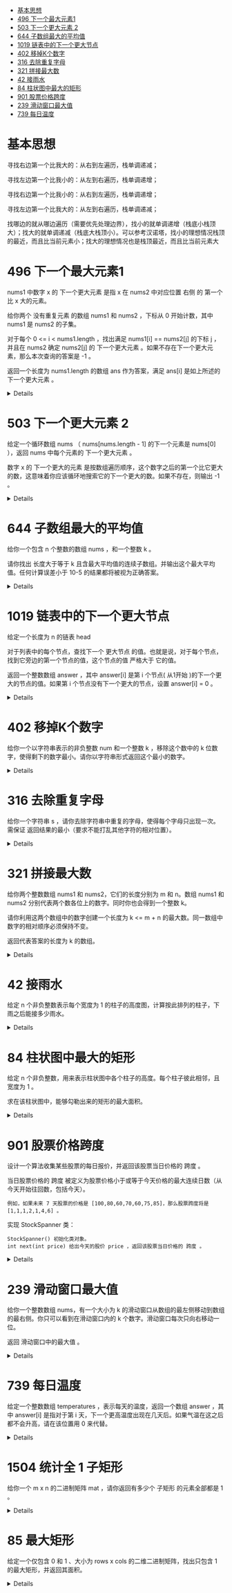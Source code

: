 <!--toc:start-->
- [基本思想](#基本思想)
- [496 下一个最大元素1](#496-下一个最大元素1)
- [503 下一个更大元素 2](#503-下一个更大元素-2)
- [644 子数组最大的平均值](#644-子数组最大的平均值)
- [1019 链表中的下一个更大节点](#1019-链表中的下一个更大节点)
- [402 移掉K个数字](#402-移掉k个数字)
- [316 去除重复字母](#316-去除重复字母)
- [321 拼接最大数](#321-拼接最大数)
- [42 接雨水](#42-接雨水)
- [84 柱状图中最大的矩形](#84-柱状图中最大的矩形)
- [901 股票价格跨度](#901-股票价格跨度)
- [239 滑动窗口最大值](#239-滑动窗口最大值)
- [739 每日温度](#739-每日温度)
<!--toc:end-->

# 基本思想

寻找右边第一个比我大的：从右到左遍历，栈单调递减；

寻找左边第一个比我小的：从左到右遍历，栈单调递增；

寻找右边第一个比我小的：从右到左遍历，栈单调递增；

寻找左边第一个比我大的：从左到右遍历，栈单调递减；

找哪边的就从哪边遍历（需要优先处理边界），找小的就单调递增（栈底小栈顶大）；找大的就单调递减（栈底大栈顶小）。可以参考汉诺塔，找小的理想情况栈顶的最近，而且比当前元素小；找大的理想情况也是栈顶最近，而且比当前元素大

# 496 下一个最大元素1

nums1 中数字 x 的 下一个更大元素 是指 x 在 nums2 中对应位置 右侧 的 第一个 比 x 大的元素。

给你两个 没有重复元素 的数组 nums1 和 nums2 ，下标从 0 开始计数，其中nums1 是 nums2 的子集。

对于每个 0 <= i < nums1.length ，找出满足 nums1[i] == nums2[j] 的下标 j ，并且在 nums2 确定 nums2[j] 的 下一个更大元素 。如果不存在下一个更大元素，那么本次查询的答案是 -1 。

返回一个长度为 nums1.length 的数组 ans 作为答案，满足 ans[i] 是如上所述的 下一个更大元素 。

<details>

```cpp
class Solution {
public:
    vector<int> nextGreaterElement(vector<int>& nums1, vector<int>& nums2) {
        unordered_map<int, int> nums1_to_index;
        for (int i = 0; i < nums1.size(); i++) {
            nums1_to_index[nums1[i]] = i;
        }
        int n = nums1.size();
        vector<int> ans(n, -1);
        stack<int> inc_stack;
        for (auto x : nums2) {
            while (!inc_stack.empty() && inc_stack.top() < x) {
                ans[nums1_to_index[inc_stack.top()]] = x;
                inc_stack.pop();
            }
            if (nums1_to_index.contains(x)) {
                inc_stack.emplace(x);
            }
        }
        return ans;
    }
};
```

</details>

# 503 下一个更大元素 2

给定一个循环数组 nums （ nums[nums.length - 1] 的下一个元素是 nums[0] ），返回 nums 中每个元素的 下一个更大元素 。

数字 x 的 下一个更大的元素 是按数组遍历顺序，这个数字之后的第一个比它更大的数，这意味着你应该循环地搜索它的下一个更大的数。如果不存在，则输出 -1 。

<details>

```cpp
class Solution {
public:
    vector<int> nextGreaterElements(vector<int>& nums) {
        int n=nums.size();
        vector<int> ans(n,-1);
        stack<int> st;
        for(int i=0;i<2*n;i++){
            int x=nums[i%n];
            while(!st.empty()&&x>nums[st.top()]){
                ans[st.top()]=x;
                st.pop();
            }
            if(i<n){
                st.push(i);
            }
        }
        return ans;
    }
};
```

</details>

# 644 子数组最大的平均值

给你一个包含 n 个整数的数组 nums ，和一个整数 k 。

请你找出 长度大于等于 k 且含最大平均值的连续子数组。并输出这个最大平均值。任何计算误差小于 10-5 的结果都将被视为正确答案。

<details>

```cpp
class Solution {
public:
   double findMaxAverage(std::vector<int>& nums, int k) {
        // (count, sum)
        std::deque<std::pair<int, long long>> stack;
        long long st = 0;
        int N = nums.size();
        // Sum first k elements
        for (int i = 0; i < k; ++i) {
            st += nums[i];
        }
        double ans = static_cast<double>(st) / k;
        int ct = k;
        for (int i = 1; i <= N - k; ++i) {
            // Slide the window by adding new element and subtracting old one
            st += nums[i + k - 1];
            ct += 1;
            long long s1 = nums[i - 1];
            int c1 = 1;
            // S0 / C0 >= S1 / C1
            while (!stack.empty() && stack.back().second * c1 >= s1 * stack.back().first) {
                auto [c0, s0] = stack.back();
                stack.pop_back();
                c1 += c0;
                s1 += s0;
            }
            stack.push_back({c1, s1});
            // S0 / C0 <= st / ct
            while (!stack.empty() && stack.front().second * ct <= st * stack.front().first) {
                auto [c0, s0] = stack.front();
                stack.pop_front();
                ct -= c0;
                st -= s0;
            }
            ans = std::max(ans, static_cast<double>(st) / ct);
        }
        return ans;
    }
};
```

</details>

# 1019 链表中的下一个更大节点

给定一个长度为 n 的链表 head

对于列表中的每个节点，查找下一个 更大节点 的值。也就是说，对于每个节点，找到它旁边的第一个节点的值，这个节点的值 严格大于 它的值。

返回一个整数数组 answer ，其中 answer[i] 是第 i 个节点( 从1开始 )的下一个更大的节点的值。如果第 i 个节点没有下一个更大的节点，设置 answer[i] = 0 。

<details>

```cpp
class Solution {
public:
    vector<int> nextLargerNodes(ListNode* head) {
        auto reverse=[&](ListNode *node){
            ListNode *prev=nullptr;
            auto cur=node;
            while(cur){
                auto nxt=cur->next;
                cur->next=prev;
                prev=cur;
                cur=nxt;
            }
            return prev;
        };
        auto rev=reverse(head);
        vector<int> ans;
        stack<int> st;
        for(auto cur=rev;cur;cur=cur->next){
            while(!st.empty() && cur->val>=st.top()){
                st.pop();
            }
            ans.push_back(st.empty()?0:st.top());
            st.push(cur->val);
        }
        ::reverse(ans.begin(),ans.end());
        return ans;
    }
};
```

</details>

# 402 移掉K个数字

给你一个以字符串表示的非负整数 num 和一个整数 k ，移除这个数中的 k 位数字，使得剩下的数字最小。请你以字符串形式返回这个最小的数字。

<details>

```cpp
class Solution {
public:
    string removeKdigits(string num, int k) {
        vector<char> s;
        int remain=num.length()-k;
        for(auto ch:num){
            while(k && s.size() && s.back()>ch){
                s.pop_back();
                k-=1;
            }
            s.push_back(ch);
        }
        for(;k>0;--k){
            s.pop_back();
        }
        string ans="";
        bool isLeadingZero=true;
        for(auto ch:s){
            if(isLeadingZero && ch=='0') continue;
            isLeadingZero=false;
            ans+=ch;
        }
        return ans==""?"0":ans;
    }
};
```

</details>

# 316 去除重复字母

给你一个字符串 s ，请你去除字符串中重复的字母，使得每个字母只出现一次。需保证 返回结果的最小（要求不能打乱其他字符的相对位置）。

<details>

```cpp
class Solution {
public:
    string removeDuplicateLetters(string s) {
        array<int, 26> left, in_ans;
        for (auto c : s) {
            left[c - 'a']++;
        }
        string ans;
        for (auto ch : s) {
            left[ch - 'a']--;
            if (in_ans[ch - 'a']) {
                continue;
            }
            while (ans.size() && ch < ans.back() && left[ans.back() - 'a']) {
                in_ans[ans.back() - 'a'] = false;
                ans.pop_back();
            }
            ans += ch;
            in_ans[ch - 'a'] = true;
        }
        return ans;
    }
};
```

</details>

# 321 拼接最大数

给你两个整数数组 nums1 和 nums2，它们的长度分别为 m 和 n。数组 nums1 和 nums2 分别代表两个数各位上的数字。同时你也会得到一个整数 k。

请你利用这两个数组中的数字创建一个长度为 k <= m + n 的最大数。同一数组中数字的相对顺序必须保持不变。

返回代表答案的长度为 k 的数组。

<details>

```cpp
class Solution {
public:
    vector<int> maxNumber(vector<int>& nums1, vector<int>& nums2, int k) {
        int n = nums1.size();
        int m = nums2.size();
        vector<int> ans(k, 0);
        int start = max(0, k - m), end = min(k, n);
        for (int i = start; i <= end; i++) {
            auto s1 = MaxSubseq(nums1, i);
            auto s2 = MaxSubseq(nums2, k - i);
            auto curMax = merge(s1, s2);
            if (compare(curMax, 0, ans, 0)>0) {
                ans.swap(curMax);
            }
        }
        return ans;
    }
    vector<int> MaxSubseq(vector<int>& nums, int k) {
        int len = nums.size();
        vector<int> st(k, 0);
        int top = -1;
        int remain = len - k;
        for (int i = 0; i < len; i++) {
            int num = nums[i];
            while (top >= 0 && st[top] < num && remain > 0) {
                top--;
                remain--;
            }
            if (top < k - 1) {
                st[++top] = num;
            } else {
                remain--;
            }
        }
        return st;
    }
    vector<int> merge(vector<int>& s1, vector<int>& s2) {
        int x = s1.size();
        int y = s2.size();
        if (x == 0) {
            return s2;
        }
        if (y == 0) {
            return s1;
        }
        int mergeLength = x + y;
        vector<int> merged(mergeLength, 0);
        int i1 = 0, i2 = 0;
        for (int i = 0; i < mergeLength; i++) {
            if (compare(s1, i1, s2, i2) > 0) {
                merged[i] = s1[i1];
                i1++;
            } else {
                merged[i] = s2[i2];
                i2++;
            }
        }
        return merged;
    }
    int compare(vector<int>& s1, int index1, vector<int>& s2, int index2) {
        int x = s1.size();
        int y = s2.size();
        while (index1 < x && index2 < y) {
            int diff = s1[index1] - s2[index2];
            if (diff != 0) {
                return diff;
            }
            index1++;
            index2++;
        }
        return (x - index1) - (y - index2);
    }
};
```

</details>

# 42 接雨水

给定 n 个非负整数表示每个宽度为 1 的柱子的高度图，计算按此排列的柱子，下雨之后能接多少雨水。

<details>

从左到右遍历数组，遍历到下标 i 时，如果栈内至少有两个元素，记栈顶元素为 top，top 的下面一个元素是 left，则一定有 height[left]≥height[top]。如果 height[i]>height[top]，则得到一个可以接雨水的区域，该区域的宽度是 i−left−1，高度是 min(height[left],height[i])−height[top]，根据宽度和高度即可计算得到该区域能接的雨水量。

为了得到 left，需要将 top 出栈。在对 top 计算能接的雨水量之后，left 变成新的 top，重复上述操作，直到栈变为空，或者栈顶下标对应的 height 中的元素大于或等于 height[i]。

在对下标 i 处计算能接的雨水量之后，将 i 入栈，继续遍历后面的下标，计算能接的雨水量。遍历结束之后即可得到能接的雨水总量。

```cpp
class Solution {
public:
    int trap(vector<int>& height) {
        int ans=0;
        stack<int> stk;
        int n=height.size();
        for(int i=0;i<n;i++){
            while(!stk.empty() && height[i]>height[stk.top()]){
                int top=stk.top();
                stk.pop();
                if(stk.empty()){
                    break;
                }
                int left=stk.top();
                int currWidth=i-left-1;
                int currHeight=min(height[left],height[i])-height[top];
                ans+=currWidth*currHeight;
            }
            stk.push(i);
        }
        return ans;
    }
};
```

</details>

# 84 柱状图中最大的矩形

给定 n 个非负整数，用来表示柱状图中各个柱子的高度。每个柱子彼此相邻，且宽度为 1 。

求在该柱状图中，能够勾勒出来的矩形的最大面积。

<details>

```cpp
class Solution {
public:
    int largestRectangleArea(vector<int>& heights) {
        int n=heights.size();
        vector<int> left(n);
        stack<int> mono_stack;
        for(int i=0;i<n;i++){
            while(!mono_stack.empty()&&heights[mono_stack.top()]>=heights[i]){
                mono_stack.pop();
            }
            left[i]=(mono_stack.empty()?-1:mono_stack.top());
            mono_stack.push(i);
        }
        mono_stack=stack<int>();
        vector<int> right(n);
        for(int i=n-1;i>=0;--i){
            while(!mono_stack.empty() && heights[mono_stack.top()]>=heights[i]){
                mono_stack.pop();
            }
            right[i]=(mono_stack.empty()?n:mono_stack.top());
            mono_stack.push(i);
        }
        int ans=0;
        for(int i=0;i<n;i++){
            ans=max(ans,(right[i]-left[i]-1)*heights[i]);
        }
        return ans;
    }
};
```

一次遍历写法：

```c++
class Solution {
public:
    int largestRectangleArea(vector<int>& heights) {
        heights.push_back(-1); // 最后大火收汁，用 -1 把栈清空
        stack<int> st;
        st.push(-1); // 在栈中只有一个数的时候，栈顶的「下面那个数」是 -1，对应 left[i] = -1 的情况
        int ans = 0;
        for (int right = 0; right < heights.size(); right++) {
            while (st.size() > 1 && heights[right] <= heights[st.top()]) {
                int i = st.top(); // 矩形的高（的下标）
                st.pop();
                int left = st.top(); // 栈顶下面那个数就是 left
                ans = max(ans, heights[i] * (right - left - 1));
            }
            st.push(right);
        }
        return ans;
    }
};
```

</details>

# 901 股票价格跨度

设计一个算法收集某些股票的每日报价，并返回该股票当日价格的 跨度 。

当日股票价格的 跨度 被定义为股票价格小于或等于今天价格的最大连续日数（从今天开始往回数，包括今天）。

    例如，如果未来 7 天股票的价格是 [100,80,60,70,60,75,85]，那么股票跨度将是 [1,1,1,2,1,4,6] 。

实现 StockSpanner 类：

    StockSpanner() 初始化类对象。
    int next(int price) 给出今天的股价 price ，返回该股票当日价格的 跨度 。

<details>

看到这种单调有序就必须想到单调栈。

```cpp
class StockSpanner {
    stack<pair<int,int>> st;
    vector<int> num;
public:
    StockSpanner() {
        st.emplace(-1,INT_MAX);
    }

    int next(int price) {
        int size=num.size();
        num.push_back(price);
        while(!st.empty()&&st.top().second<=price){
            st.pop();
        }
        int ans=size-st.top().first;
        st.emplace(size,price);
        return ans;
    }
};
```

优化版本：

```cpp
class StockSpanner {
    stack<pair<int,int>> st;
    vector<int> num;
public:
    StockSpanner() {
        st.emplace(-1,INT_MAX);
    }

    int next(int price) {
        int size=num.size();
        num.push_back(price);
        while(!st.empty()&&st.top().second<=price){
            st.pop();
        }
        int ans=size-st.top().first;
        st.emplace(size,price);
        return ans;
    }
};
```

</details>

# 239 滑动窗口最大值

给你一个整数数组 nums，有一个大小为 k 的滑动窗口从数组的最左侧移动到数组的最右侧。你只可以看到在滑动窗口内的 k 个数字。滑动窗口每次只向右移动一位。

返回 滑动窗口中的最大值 。

<details>

```cpp
class Solution {
public:
    vector<int> maxSlidingWindow(vector<int>& nums, int k) {
        vector<int> ans;
        deque<int> q;
        for(int i=0;i<nums.size();i++){
            while(q.size()&&nums[q.back()]<=nums[i]){
                q.pop_back();
            }
            q.push_back(i);
            while(i-q.front()>=k){
                q.pop_front();
            }
            if(i>=k-1){
                ans.emplace_back(nums[q.front()]);
            }
        }
        return ans;
    }
};
```

</details>

# 739 每日温度

给定一个整数数组 temperatures ，表示每天的温度，返回一个数组 answer ，其中 answer[i] 是指对于第 i 天，下一个更高温度出现在几天后。如果气温在这之后都不会升高，请在该位置用 0 来代替。

<details>

```cpp
class Solution {
public:
    vector<int> dailyTemperatures(vector<int>& temperatures) {
        stack<int> st;
        int n=temperatures.size();
        vector<int> ans(n);
        for(int i=0;i<n;i++){
            while(!st.empty() && temperatures[i]>temperatures[st.top()]){
                int prevIndex=st.top();
                ans[prevIndex]=i-prevIndex;
                st.pop();
            }
            st.push(i);
        }
        return ans;
    }
};
```

</details>

# 1504 统计全 1 子矩形

给你一个 m x n 的二进制矩阵 mat ，请你返回有多少个 子矩形 的元素全部都是 1 。

<details>

枚举做法：

```c++
class Solution {
public:
    int numSubmat(vector<vector<int>>& mat) {
        int n=mat.size(),m=mat[0].size();
        vector rows(n,vector<int>(m));
        int ans=0;
        for(int i=0;i<n;i++){
            for(int j=0;j<m;j++){
                if(j>0){
                    rows[i][j]=mat[i][j]?rows[i][j-1]+1:0;
                }else{
                    rows[i][j]=mat[i][j];
                }
                int cur=rows[i][j];
                for(int k=i;k>=0;--k){
                    cur=min(cur,rows[k][j]);
                    if(cur==0){
                        break;
                    }
                    ans+=cur;
                }
            }
        }
        return ans;
    }
};
```

单调栈做法：

```c++
class Solution {
public:
    int numSubmat(vector<vector<int>>& matrix) {
        int m=matrix[0].size();
        vector<int> heights(m);
        int res=0;
        for(const auto& row: matrix){
            for(int i=0;i<m;i++){
                heights[i]=row[i]?heights[i]+1:0;
            }
            stack<vector<int>> st;
            st.push({-1,0,-1});
            for(int i=0;i<m;i++){
                int h=heights[i];
                while(st.top()[2]>=h){
                    st.pop();
                }
                auto& top=st.top();
                int j=top[0];
                int prev=top[1];
                int cur=prev+(i-j)*h;
                st.push({i,cur,h});
                res+=cur;
            }
        }
        return res;
    }
};
```

</details>

# 85 最大矩形

给定一个仅包含 0 和 1 、大小为 rows x cols 的二维二进制矩阵，找出只包含 1 的最大矩形，并返回其面积。

<details>

```c++
class Solution {
    // 84. 柱状图中最大的矩形
    int largestRectangleArea(vector<int>& heights) {
        stack<int> st;
        st.push(-1); // 在栈中只有一个数的时候，栈顶的「下面那个数」是 -1，对应 left[i] = -1 的情况
        int ans = 0;
        for (int right = 0; right < heights.size(); right++) {
            while (st.size() > 1 && heights[right] <= heights[st.top()]) {
                int i = st.top(); // 矩形的高（的下标）
                st.pop();
                int left = st.top(); // 栈顶下面那个数就是 left
                ans = max(ans, heights[i] * (right - left - 1));
            }
            st.push(right);
        }
        return ans;
    }

public:
    int maximalRectangle(vector<vector<char>>& matrix) {
        int n = matrix[0].size();
        vector<int> heights(n + 1); // 末尾多一个 0，理由见我 84 题题解
        int ans = 0;
        for (auto& row : matrix) {
            // 计算底边为 row 的柱子高度
            for (int j = 0; j < n; j++) {
                if (row[j] == '0') {
                    heights[j] = 0; // 柱子高度为 0
                } else {
                    heights[j]++; // 柱子高度加一
                }
            }
            ans = max(ans, largestRectangleArea(heights)); // 调用 84 题代码
        }
        return ans;
    }
};
```

</details>
